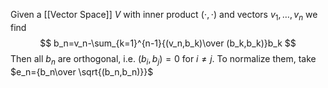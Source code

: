 Given a [[Vector Space]] $V$ 
with inner product $(\cdot,\cdot)$ 
and vectors $v_1,\dots,v_n$ 
we find
$$
b_n=v_n-\sum_{k=1}^{n-1}{(v_n,b_k)\over (b_k,b_k)}b_k
$$
Then all $b_n$ are orthogonal, i.e. $(b_i,b_j) =0$ for $i\neq j$.
To normalize them, take $e_n={b_n\over \sqrt{(b_n,b_n)}}$
